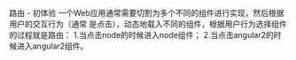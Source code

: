 路由 - 初体验
一个Web应用通常需要切割为多个不同的组件进行实现，然后根据用户的交互行为（通常 是点击），动态地载入不同的组件，根据用户行为选择组件的过程就是路由：
        1.当点击node的时候进入node组件；
        2.当点击angular2的时候进入angular2组件。